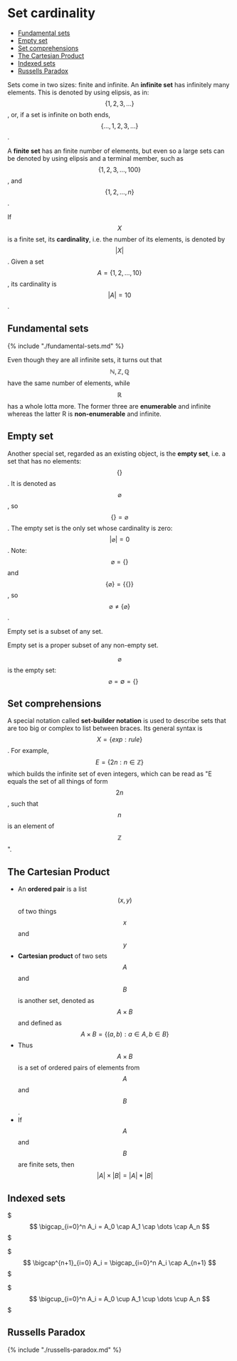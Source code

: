 # Set cardinality

<!-- TOC -->

- [Fundamental sets](#fundamental-sets)
- [Empty set](#empty-set)
- [Set comprehensions](#set-comprehensions)
- [The Cartesian Product](#the-cartesian-product)
- [Indexed sets](#indexed-sets)
- [Russells Paradox](#russells-paradox)

<!-- /TOC -->

Sets come in two sizes: finite and infinite. An __infinite set__ has infinitely many elements. This is denoted by using elipsis, as in: $$\{1,2,3,\dots\}$$, or, if a set is infinite on both ends, $$\{\dots,1,2,3,\dots\}$$.

A __finite set__ has an finite number of elements, but even so a large sets can be denoted by using elipsis and a terminal member, such as $$\{1,2,3, \dots,100\}$$, and $$\{1,2,\dots,n\}$$.

If $$X$$ is a finite set, its __cardinality__, i.e. the number of its elements, is denoted by $$|X|$$. Given a set $$A=\{1,2,\dots,10\}$$, its cardinality is $$|A|=10$$.


## Fundamental sets

{% include "./fundamental-sets.md" %}
<!-- @import "./fundamental-sets.md" -->


Even though they are all infinite sets, it turns out that $$\mathbb{N}, \mathbb{Z}, \mathbb{Q}$$ have the same number of elements, while $$\mathbb{R}$$ has a whole lotta more. The former three are __enumerable__ and infinite whereas the latter R is __non-enumerable__ and infinite.


## Empty set

Another special set, regarded as an existing object, is the __empty set__, i.e. a set that has no elements: $$\{\}$$. It is denoted as $$\varnothing$$, so $$\{\}=\varnothing$$. The empty set is the only set whose cardinality is zero: $$|\varnothing|=0$$. Note: $$\varnothing=\{\}$$ and $$\{\varnothing\}=\{\{\}\}$$, so $$\varnothing\neq \{\varnothing\} $$.

Empty set is a subset of any set.

Empty set is a proper subset of any non-empty set.

$$\varnothing$$ is the empty set: $$\quad\varnothing = \emptyset = \{\}$$



## Set comprehensions
A special notation called __set-builder notation__ is used to describe sets that are too big or complex to list between braces. Its general syntax is $$X=\{exp:rule\}$$. For example, $$E=\{2n:n\in \mathbb{Z}\}$$ which builds the infinite set of even integers, which can be read as "E equals the set of all things of form $$2n$$, such that $$n$$ is an element of $$\mathbb{Z}$$".


## The Cartesian Product

- An __ordered pair__ is a list $$(x, y)$$ of two things $$x$$ and $$y$$
- __Cartesian product__ of two sets $$A$$ and $$B$$ is another set, denoted as $$A\times{B}$$ and defined as     
$$A\times{B} = \{(a,b) : a\in A, b\in B\}$$
- Thus $$A\times{B}$$ is a set of ordered pairs of elements from $$A$$ and $$B$$.
- If $$A$$ and $$B$$ are finite sets, then $$|A|\times |B| = |A|*|B|$$


## Indexed sets

$$$
\bigcap_{i=0}^n A_i = A_0 \cap A_1 \cap \dots \cap A_n
$$$

$$$
\bigcap^{n+1}_{i=0} A_i = \bigcap_{i=0}^n A_i \cap A_{n+1}
$$$


$$$
\bigcup_{i=0}^n A_i = A_0 \cup A_1 \cup \dots \cup A_n
$$$



## Russells Paradox

{% include "./russells-paradox.md" %}
<!-- @import "./russells-paradox.md" -->
